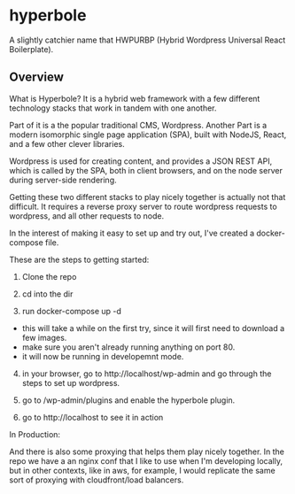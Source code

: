 # hyperbole
A slightly catchier name that HWPURBP (Hybrid Wordpress Universal React Boilerplate).

## Overview
What is Hyperbole?
It is a hybrid web framework with a few different technology stacks that work in tandem with one another.

Part of it is a the popular traditional CMS, Wordpress. Another Part is a modern isomorphic single page application (SPA), built with NodeJS, React, and a few other clever libraries.

Wordpress is used for creating content, and provides a JSON REST API, which is called by the SPA, both in client browsers, and on the node server during server-side rendering.  

Getting these two different stacks to play nicely together is actually not that difficult. It requires a reverse proxy server to route wordpress requests to wordpress, and all other requests to node.

In the interest of making it easy to set up and try out, I've created a docker-compose file.


These are the steps to getting started:

1) Clone the repo

2) cd into the dir

3) run docker-compose up -d
  - this will take a while on the first try, since it will first need to download a few images.
  - make sure you aren't already running anything on port 80.
  - it will now be running in developemnt mode.

4) in your browser, go to http://localhost/wp-admin and go through the steps to set up wordpress.
5) go to /wp-admin/plugins and enable the hyperbole plugin.

6) go to http://localhost to see it in action


In Production:


And there is also some proxying that helps them play nicely together. In the repo we have a an nginx conf that I like to use when I'm developing locally, but in other contexts, like in aws, for example, I would replicate the same sort of proxying with cloudfront/load balancers.
